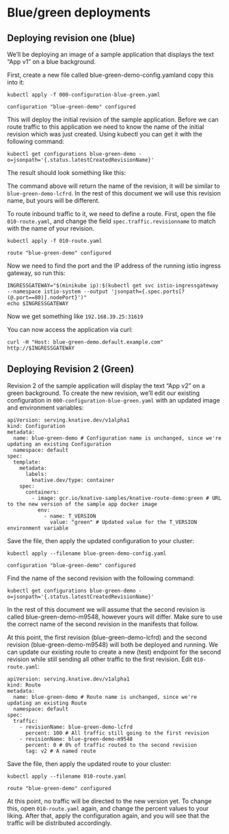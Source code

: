 # Blue/green deployments

## Deploying revision one (blue)

We’ll be deploying an image of a sample application that displays the text “App v1” on a blue background.

First, create a new file called blue-green-demo-config.yamland copy this into it:
```
kubectl apply -f 000-configuration-blue-green.yaml

configuration "blue-green-demo" configured
```

This will deploy the initial revision of the sample application. Before we can route traffic to this application we need to know the name of the initial revision which was just created. Using kubectl you can get it with the following command:

```
kubectl get configurations blue-green-demo -o=jsonpath='{.status.latestCreatedRevisionName}'
```

The result should look something like this:

The command above will return the name of the revision, it will be similar to `blue-green-demo-lcfrd`. In the rest of this document we will use this revision name, but yours will be different.

To route inbound traffic to it, we need to define a route. First, open the file `010-route.yaml`, and change the field `spec.traffic.revisionname` to match with the name of your revision.

```
kubectl apply -f 010-route.yaml

route "blue-green-demo" configured
```


Now we need to find the port and the IP address of the running istio ingress gateway, so run this:

```
INGRESSGATEWAY="$(minikube ip):$(kubectl get svc istio-ingressgateway --namespace istio-system --output 'jsonpath={.spec.ports[?(@.port==80)].nodePort}')"
echo $INGRESSGATEWAY
```

Now we get something like `192.168.39.25:31619`

You can now access the application via curl:

```
curl -H "Host: blue-green-demo.default.example.com" http://$INGRESSGATEWAY
```

## Deploying Revision 2 (Green)

Revision 2 of the sample application will display the text “App v2” on a green background. To create the new revision, we’ll edit our existing configuration in `000-configuration-blue-green.yaml` with an updated image and environment variables:

```
apiVersion: serving.knative.dev/v1alpha1
kind: Configuration
metadata:
  name: blue-green-demo # Configuration name is unchanged, since we're updating an existing Configuration
  namespace: default
spec:
  template:
    metadata:
      labels:
        knative.dev/type: container
    spec:
      containers:
        - image: gcr.io/knative-samples/knative-route-demo:green # URL to the new version of the sample app docker image
          env:
            - name: T_VERSION
              value: "green" # Updated value for the T_VERSION environment variable
```

Save the file, then apply the updated configuration to your cluster:

```
kubectl apply --filename blue-green-demo-config.yaml

configuration "blue-green-demo" configured
```

Find the name of the second revision with the following command:

```
kubectl get configurations blue-green-demo -o=jsonpath='{.status.latestCreatedRevisionName}'
```

In the rest of this document we will assume that the second revision is called blue-green-demo-m9548, however yours will differ. Make sure to use the correct name of the second revision in the manifests that follow.

At this point, the first revision (blue-green-demo-lcfrd) and the second revision (blue-green-demo-m9548) will both be deployed and running. We can update our existing route to create a new (test) endpoint for the second revision while still sending all other traffic to the first revision. Edit `010-route.yaml`:

```
apiVersion: serving.knative.dev/v1alpha1
kind: Route
metadata:
  name: blue-green-demo # Route name is unchanged, since we're updating an existing Route
  namespace: default
spec:
  traffic:
    - revisionName: blue-green-demo-lcfrd
      percent: 100 # All traffic still going to the first revision
    - revisionName: blue-green-demo-m9548
      percent: 0 # 0% of traffic routed to the second revision
      tag: v2 # A named route
```

Save the file, then apply the updated route to your cluster:

```
kubectl apply --filename 010-route.yaml

route "blue-green-demo" configured
```

At this point, no traffic will be directed to the new version yet. To change this, open `010-route.yaml` again, and change the percent values to your liking. After that, apply the configuration again, and you will see that the traffic will be distributed accordingly.
 